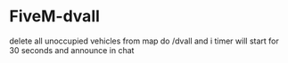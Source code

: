 # FiveM-dvall
delete all unoccupied vehicles from map
do /dvall and i timer will start for 30 seconds and announce in chat
